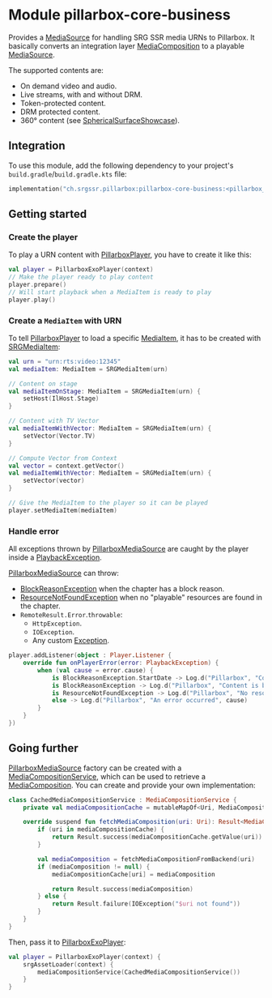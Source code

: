 # Module pillarbox-core-business

Provides a [MediaSource][androidx.media3.exoplayer.source.MediaSource] for handling SRG SSR media URNs to Pillarbox. It basically converts an
integration layer [MediaComposition][ch.srgssr.pillarbox.core.business.integrationlayer.data.MediaComposition] to a playable
[MediaSource][androidx.media3.exoplayer.source.MediaSource].

The supported contents are:

- On demand video and audio.
- Live streams, with and without DRM.
- Token-protected content.
- DRM protected content.
- 360° content (see [SphericalSurfaceShowcase][spherical-surface-showcase]).

## Integration

To use this module, add the following dependency to your project's `build.gradle`/`build.gradle.kts` file:

```kotlin
implementation("ch.srgssr.pillarbox:pillarbox-core-business:<pillarbox_version>")
```

## Getting started

### Create the player

To play a URN content with [PillarboxPlayer][ch.srgssr.pillarbox.player.PillarboxPlayer], you have to create it like this:

```kotlin
val player = PillarboxExoPlayer(context)
// Make the player ready to play content
player.prepare()
// Will start playback when a MediaItem is ready to play
player.play() 
```

### Create a `MediaItem` with URN

To tell [PillarboxPlayer][ch.srgssr.pillarbox.player.PillarboxPlayer] to load a specific [MediaItem][androidx.media3.common.MediaItem], it has to be 
created with [SRGMediaItem][ch.srgssr.pillarbox.core.business.SRGMediaItem]:

```kotlin
val urn = "urn:rts:video:12345"
val mediaItem: MediaItem = SRGMediaItem(urn)

// Content on stage
val mediaItemOnStage: MediaItem = SRGMediaItem(urn) {
    setHost(IlHost.Stage)
}

// Content with TV Vector
val mediaItemWithVector: MediaItem = SRGMediaItem(urn) {
    setVector(Vector.TV)
}

// Compute Vector from Context
val vector = context.getVector()
val mediaItemWithVector: MediaItem = SRGMediaItem(urn) {
    setVector(vector)
}

// Give the MediaItem to the player so it can be played
player.setMediaItem(mediaItem)
```

### Handle error

All exceptions thrown by [PillarboxMediaSource][ch.srgssr.pillarbox.player.source.PillarboxMediaSource] are caught by the player inside a
[PlaybackException][androidx.media3.common.PlaybackException].

[PillarboxMediaSource][ch.srgssr.pillarbox.player.source.PillarboxMediaSource] can throw:

- [BlockReasonException][ch.srgssr.pillarbox.core.business.exception.BlockReasonException] when the chapter has a block reason.
- [ResourceNotFoundException][ch.srgssr.pillarbox.core.business.exception.ResourceNotFoundException] when no "playable" resources are found in the
  chapter.
- `RemoteResult.Error`.`throwable`:
    - `HttpException`.
    - `IOException`.
    - Any custom [Exception][kotlin.Exception].

```kotlin
player.addListener(object : Player.Listener {
    override fun onPlayerError(error: PlaybackException) {
        when (val cause = error.cause) {
            is BlockReasonException.StartDate -> Log.d("Pillarbox", "Content is blocked until ${cause.instant}")
            is BlockReasonException -> Log.d("Pillarbox", "Content is blocked", cause)
            is ResourceNotFoundException -> Log.d("Pillarbox", "No resources found in the chapter")
            else -> Log.d("Pillarbox", "An error occurred", cause)
        }
    }
})
```

## Going further

[PillarboxMediaSource][ch.srgssr.pillarbox.player.source.PillarboxMediaSource] factory can be created with a
[MediaCompositionService][ch.srgssr.pillarbox.core.business.integrationlayer.service.MediaCompositionService], which can be used to retrieve a
[MediaComposition][ch.srgssr.pillarbox.core.business.integrationlayer.data.MediaComposition]. You can create and provide your own implementation:

```kotlin
class CachedMediaCompositionService : MediaCompositionService {
    private val mediaCompositionCache = mutableMapOf<Uri, MediaComposition>()

    override suspend fun fetchMediaComposition(uri: Uri): Result<MediaComposition> {
        if (uri in mediaCompositionCache) {
            return Result.success(mediaCompositionCache.getValue(uri))
        }

        val mediaComposition = fetchMediaCompositionFromBackend(uri)
        if (mediaComposition != null) {
            mediaCompositionCache[uri] = mediaComposition

            return Result.success(mediaComposition)
        } else {
            return Result.failure(IOException("$uri not found"))
        }
    }
}
```

Then, pass it to [PillarboxExoPlayer][ch.srgssr.pillarbox.player.PillarboxExoPlayer]:

```kotlin
val player = PillarboxExoPlayer(context) {
    srgAssetLoader(context) {
        mediaCompositionService(CachedMediaCompositionService())
    }
}
```

[androidx.media3.common.MediaItem]: https://developer.android.com/reference/androidx/media3/common/MediaItem
[androidx.media3.common.PlaybackException]: https://developer.android.com/reference/androidx/media3/common/PlaybackException
[androidx.media3.exoplayer.source.MediaSource]: https://developer.android.com/reference/androidx/media3/exoplayer/source/MediaSource
[ch.srgssr.pillarbox.core.business.exception.BlockReasonException]: https://github.com/SRGSSR/pillarbox-android/tree/main/pillarbox-core-business/src/main/java/ch/srgssr/pillarbox/core/business/exception/BlockReasonException.kt
[ch.srgssr.pillarbox.core.business.exception.ResourceNotFoundException]: https://github.com/SRGSSR/pillarbox-android/tree/main/pillarbox-core-business/src/main/java/ch/srgssr/pillarbox/core/business/exception/ResourceNotFoundException.kt
[ch.srgssr.pillarbox.core.business.integrationlayer.data.MediaComposition]: https://android.pillarbox.ch/api/pillarbox-core-business/ch.srgssr.pillarbox.core.business.integrationlayer.data/-media-composition/index.html
[ch.srgssr.pillarbox.core.business.integrationlayer.service.MediaCompositionService]: https://android.pillarbox.ch/api/pillarbox-core-business/ch.srgssr.pillarbox.core.business.integrationlayer.service/-media-composition-service/index.html
[ch.srgssr.pillarbox.core.business.SRGMediaItem]: https://android.pillarbox.ch/api/pillarbox-core-business/ch.srgssr.pillarbox.core.business/-s-r-g-media-item.html
[ch.srgssr.pillarbox.player.PillarboxExoPlayer]: https://android.pillarbox.ch/api/pillarbox-player/ch.srgssr.pillarbox.player/-pillarbox-exo-player/index.html
[ch.srgssr.pillarbox.player.PillarboxPlayer]: https://android.pillarbox.ch/api/pillarbox-player/ch.srgssr.pillarbox.player/-pillarbox-player/index.html
[ch.srgssr.pillarbox.player.source.PillarboxMediaSource]: https://android.pillarbox.ch/api/pillarbox-player/ch.srgssr.pillarbox.player.source/-pillarbox-media-source/index.html
[kotlin.Exception]: https://kotlinlang.org/api/latest/jvm/stdlib/kotlin/-exception/
[spherical-surface-showcase]: https://github.com/SRGSSR/pillarbox-android/tree/main/pillarbox-demo/src/main/java/ch/srgssr/pillarbox/demo/ui/showcases/misc/SphericalSurfaceShowcase.kt
